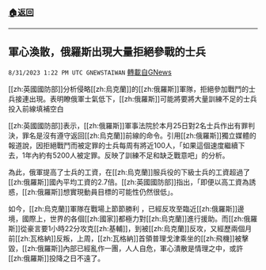 ###  [:house:返回](README.md)
---


## 軍心渙散，俄羅斯出現大量拒絕參戰的士兵
`8/31/2023 1:22 PM UTC GNEWSTAIWAN` [轉載自GNews](https://gnews.org/articles/1626146)



 [[zh:英國國防部]]分析侵略[[zh:烏克蘭]]的[[zh:俄羅斯]]軍隊，拒絕參加戰鬥的士兵接連出現。表明瞭俄軍士氣低下，[[zh:俄羅斯]]可能將要將大量訓練不足的士兵投入前線填補空白  



[[zh:英國國防部]]表示，[[zh:俄羅斯]]軍事法院於本月25日對2名士兵作出有罪判決，罪名是沒有遵守返回[[zh:烏克蘭]]前線的命令。引用[[zh:俄羅斯]]獨立媒體的報道說，因拒絕戰鬥而被定罪的士兵每周有將近100人，「如果這個速度繼續下去，1年內約有5200人被定罪。反映了訓練不足和缺乏戰意吧」的分析。

  

為此，俄軍提高了士兵的工資，在[[zh:烏克蘭]]服兵役的下級士兵的工資超過了[[zh:俄羅斯]]國內平均工資的2.7倍。[[zh:英國國防部]]指出，「即便以高工資為誘惑，[[zh:俄羅斯]]想實現動員目標的可能性仍然很低」。

  

如今，[[zh:烏克蘭]]軍隊在戰場上節節勝利 ，已經反攻至臨近[[zh:俄羅斯]]邊境，國際上，世界的各個[[zh:國家]]都極力對[[zh:烏克蘭]]進行援助。而[[zh:俄羅斯]]從豪言要1小時22分攻克[[zh:基輔]]，到被[[zh:烏克蘭]]反攻，又經歷兩個月前[[zh:瓦格納]]反叛，上周，[[zh:瓦格納]]首領普理戈津乘坐的[[zh:飛機]]被擊毀，[[zh:俄羅斯]]內部已經亂作一團，人人自危，軍心潰散是情理之中，或許[[zh:俄羅斯]]投降之日不遠了。
